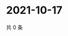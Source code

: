 # 2021-10-17

共 0 条

<!-- BEGIN WEIBO -->
<!-- 最后更新时间 Sun Oct 17 2021 19:00:33 GMT+0800 (China Standard Time) -->

<!-- END WEIBO -->
